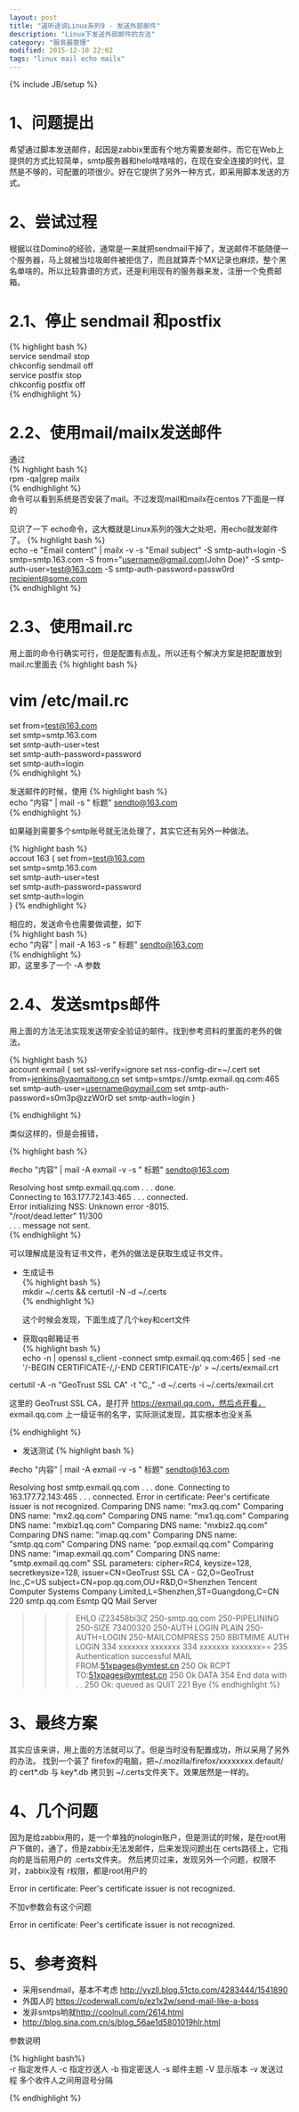 ```yaml
---
layout: post
title: "道听途说Linux系列9 - 发送外部邮件"
description: "Linux下发送外部邮件的方法"
category: "服务器管理"
modified: 2015-12-10 22:02
tags: "linux mail echo mailx"
---
```

{% include JB/setup %}

# 1、问题提出

希望通过脚本发送邮件，起因是zabbix里面有个地方需要发邮件。而它在Web上提供的方式比较简单，smtp服务器和helo啥啥啥的，在现在安全连接的时代，显然是不够的，可配置的项很少。好在它提供了另外一种方式，即采用脚本发送的方式。

# 2、尝试过程

根据以往Domino的经验，通常是一来就把sendmail干掉了，发送邮件不能随便一个服务器，马上就被当垃圾邮件被拒信了，而且就算弄个MX记录也麻烦，整个黑名单啥的。所以比较靠谱的方式，还是利用现有的服务器来发，注册一个免费邮箱。

# 2.1、停止 sendmail 和postfix

{% highlight bash %}  
service sendmail stop  
chkconfig sendmail off  
service postfix stop  
chkconfig postfix off  
{% endhighlight %}

# 2.2、使用mail/mailx发送邮件

通过  
{% highlight bash %}  
rpm -qa|grep mailx  
{% endhighlight %}  
命令可以看到系统是否安装了mail。不过发现mail和mailx在centos 7下面是一样的

见识了一下 echo命令，这大概就是Linux系列的强大之处吧，用echo就发邮件了。
{% highlight bash %}  
echo -e "Email content" | mailx -v -s "Email subject" -S smtp-auth=login -S smtp=smtp.163.com -S from="username@gmail.com(John Doe)" -S smtp-auth-user=test@163.com -S smtp-auth-password=passw0rd recipient@some.com  
{% endhighlight %}  

# 2.3、使用mail.rc

用上面的命令行确实可行，但是配置有点乱，所以还有个解决方案是把配置放到 mail.rc里面去
{% highlight bash %}  
# vim /etc/mail.rc
set from=test@163.com   
set smtp=smtp.163.com    
set smtp-auth-user=test   
set smtp-auth-password=password  
set smtp-auth=login  
{% endhighlight %}  

发送邮件的时候，使用
{% highlight bash %}   
echo  "内容" | mail -s " 标题" sendto@163.com  
{% endhighlight %}  

如果碰到需要多个smtp账号就无法处理了，其实它还有另外一种做法。

{% highlight bash %}  
accout 163 {
	set from=test@163.com   
	set smtp=smtp.163.com    
	set smtp-auth-user=test   
	set smtp-auth-password=password  
	set smtp-auth=login  
}
{% endhighlight %}  

相应的，发送命令也需要做调整，如下  
{% highlight bash %}   
echo  "内容" | mail -A 163  -s " 标题" sendto@163.com  
{% endhighlight %}    
即，这里多了一个 -A 参数

# 2.4、发送smtps邮件

用上面的方法无法实现发送带安全验证的邮件。找到参考资料的里面的老外的做法。

{% highlight bash %}   
account exmail {
        set ssl-verify=ignore
        set nss-config-dir=~/.cert
        set from=jenkins@yaomaitong.cn
        set smtp=smtps://smtp.exmail.qq.com:465
        set smtp-auth-user=username@qymail.com
		set smtp-auth-password=s0m3p@zzW0rD
        set smtp-auth=login
}

{% endhighlight %}  

类似这样的，但是会报错，


{% highlight bash %}   

#echo  "内容" | mail -A exmail -v  -s " 标题" sendto@163.com  

Resolving host smtp.exmail.qq.com . . . done.  
Connecting to 163.177.72.143:465 . . . connected.  
Error initializing NSS: Unknown error -8015.  
"/root/dead.letter" 11/300  
. . . message not sent.   
{% endhighlight %}  

可以理解成是没有证书文件，老外的做法是获取生成证书文件。


* 生成证书  
{% highlight bash %}  
mkdir ~/.certs && certutil -N -d ~/.certs  
{% endhighlight %}  

	这个时候会发现，下面生成了几个key和cert文件

* 获取qq邮箱证书  
{% highlight bash %}  
echo -n | openssl s_client -connect smtp.exmail.qq.com:465 | sed -ne '/-BEGIN CERTIFICATE-/,/-END CERTIFICATE-/p' > ~/.certs/exmail.crt  

certutil -A -n "GeoTrust SSL CA" -t "C,," -d ~/.certs -i ~/.certs/exmail.crt

这里的 GeoTrust SSL CA，是打开 https://exmail.qq.com，然后点开看， exmail.qq.com 上一级证书的名字，实际测试发现，其实根本也没关系

{% endhighlight %}  

* 发送测试
{% highlight bash %}  

#echo  "内容" | mail -A exmail -v  -s " 标题" sendto@163.com  
 
Resolving host smtp.exmail.qq.com . . . done.
Connecting to 163.177.72.143:465 . . . connected.
Error in certificate: Peer's certificate issuer is not recognized.
Comparing DNS name: "mx3.qq.com"
Comparing DNS name: "mx2.qq.com"
Comparing DNS name: "mx1.qq.com"
Comparing DNS name: "mxbiz1.qq.com"
Comparing DNS name: "mxbiz2.qq.com"
Comparing DNS name: "imap.qq.com"
Comparing DNS name: "smtp.qq.com"
Comparing DNS name: "pop.exmail.qq.com"
Comparing DNS name: "imap.exmail.qq.com"
Comparing DNS name: "smtp.exmail.qq.com"
SSL parameters: cipher=RC4, keysize=128, secretkeysize=128,
issuer=CN=GeoTrust SSL CA - G2,O=GeoTrust Inc.,C=US
subject=CN=pop.qq.com,OU=R&D,O=Shenzhen Tencent Computer Systems Company Limited,L=Shenzhen,ST=Guangdong,C=CN
220 smtp.qq.com Esmtp QQ Mail Server
>>> EHLO iZ23458bi3lZ
250-smtp.qq.com
250-PIPELINING
250-SIZE 73400320
250-AUTH LOGIN PLAIN
250-AUTH=LOGIN
250-MAILCOMPRESS
250 8BITMIME
>>> AUTH LOGIN
334 xxxxxxx
>>> xxxxxxx
334 xxxxxxx
>>> xxxxxxx==
235 Authentication successful
>>> MAIL FROM:<51xpages@ymtest.cn>
250 Ok
>>> RCPT TO:<51xpages@ymtest.cn>
250 Ok
>>> DATA
354 End data with <CR><LF>.<CR><LF>
>>> .
250 Ok: queued as 
>>> QUIT
221 Bye
{% endhighlight %}   

# 3、最终方案

其实应该来讲，用上面的方法就可以了。但是当时没有配置成功，所以采用了另外的办法。
找到一个装了 firefox的电脑，把~/.mozilla/firefox/xxxxxxxx.default/ 的 cert*.db 与 key*.db 拷贝到 ~/.certs文件夹下。效果居然是一样的。

# 4、几个问题

因为是给zabbix用的，是一个单独的nologin账户，但是测试的时候，是在root用户下做的，通了，但是zabbix无法发邮件，后来发现问题出在 certs路径上，它指向的是当前用户的 .certs文件夹。
然后拷贝过来，发现另外一个问题，权限不对，zabbix没有 r权限，都是root用户的

Error in certificate: Peer's certificate issuer is not recognized.

不加v参数会有这个问题

Error in certificate: Peer's certificate issuer is not recognized.

# 5、参考资料

* 采用sendmail，基本不考虑 <http://yyzll.blog.51cto.com/4283444/1541890>
* 外国人的 <https://coderwall.com/p/ez1x2w/send-mail-like-a-boss>
* 发非smtps哟就<http://coolnull.com/2614.html>
* <http://blog.sina.com.cn/s/blog_56ae1d5801019hlr.html>

参数说明

{% highlight bash%}  
-r 指定发件人
-c 指定抄送人
-b 指定密送人
-s 邮件主题
-V 显示版本
-v 发送过程
多个收件人之间用逗号分隔

{% endhighlight %}  